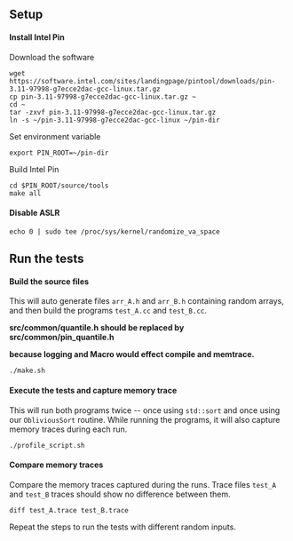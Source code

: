 
## Setup

#### Install Intel Pin
Download the software

    wget https://software.intel.com/sites/landingpage/pintool/downloads/pin-3.11-97998-g7ecce2dac-gcc-linux.tar.gz
    cp pin-3.11-97998-g7ecce2dac-gcc-linux.tar.gz ~
    cd ~
    tar -zxvf pin-3.11-97998-g7ecce2dac-gcc-linux.tar.gz 
    ln -s ~/pin-3.11-97998-g7ecce2dac-gcc-linux ~/pin-dir

Set environment variable

    export PIN_ROOT=~/pin-dir

Build Intel Pin

    cd $PIN_ROOT/source/tools
    make all

#### Disable ASLR

    echo 0 | sudo tee /proc/sys/kernel/randomize_va_space

## Run the tests

#### Build the source files
This will auto generate files `arr_A.h` and `arr_B.h` containing random arrays, and then build the programs `test_A.cc` and `test_B.cc`.

**src/common/quantile.h should be replaced by src/common/pin_quantile.h** 

**because logging and Macro would effect compile and memtrace.**

    ./make.sh

#### Execute the tests and capture memory trace
This will run both programs twice -- once using `std::sort` and once using our `ObliviousSort` routine. While running the programs, it will also capture memory traces during each run.

    ./profile_script.sh

#### Compare memory traces
Compare the memory traces captured during the runs. Trace files `test_A` and `test_B` traces should show no difference between them.

    diff test_A.trace test_B.trace

Repeat the steps to run the tests with different random inputs.
